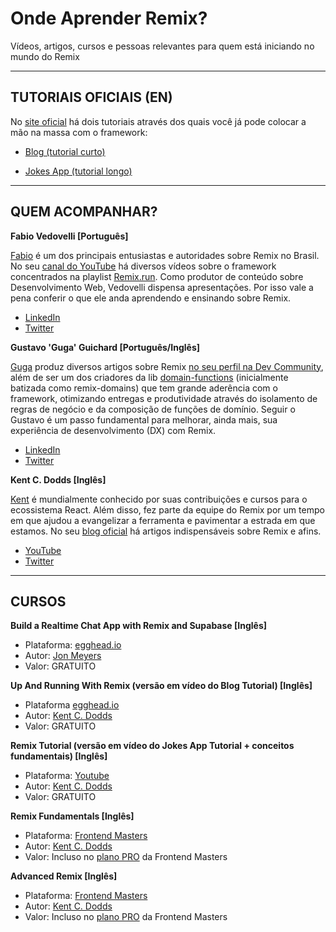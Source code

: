 # Onde Aprender Remix?

Vídeos, artigos, cursos e pessoas relevantes para quem está iniciando no mundo do Remix

-----

## TUTORIAIS OFICIAIS (EN)

No [site oficial](https://remix.run/) há dois tutoriais através dos quais você já pode colocar a mão na massa com o framework:

- [Blog (tutorial curto)](https://remix.run/docs/en/v1/tutorials/blog)

- [Jokes App (tutorial longo)](https://remix.run/docs/en/v1/tutorials/jokes)

-----

## QUEM ACOMPANHAR?

**Fabio Vedovelli [Português]**

[Fabio](https://github.com/vedovelli) é um dos principais entusiastas e autoridades sobre Remix no Brasil. No seu [canal do YouTube](https://www.youtube.com/@vedovelli) há diversos vídeos sobre o framework concentrados na playlist [Remix.run](https://www.youtube.com/watch?v=sO3DI3PcncM&list=PLFJmwzuHdBRRtyT_87aCtK7n8FTPmDbES). Como produtor de conteúdo sobre Desenvolvimento Web, Vedovelli dispensa apresentações. Por isso vale a pena conferir o que ele anda aprendendo e ensinando sobre Remix.
- [LinkedIn](https://www.linkedin.com/in/vedovelli/)
- [Twitter](https://twitter.com/vedovelli74)

**Gustavo 'Guga' Guichard [Português/Inglês]**

[Guga](https://github.com/gustavoguichard) produz diversos artigos sobre Remix [no seu perfil na Dev Community](https://dev.to/gugaguichard), além de ser um dos criadores da lib [domain-functions](https://github.com/seasonedcc/domain-functions) (inicialmente batizada como remix-domains) que tem grande aderência com o framework, otimizando entregas e produtividade através do isolamento de regras de negócio e da composição de funções de domínio. Seguir o Gustavo é um passo fundamental para melhorar, ainda mais, sua experiência de desenvolvimento (DX) com Remix.
- [LinkedIn](https://www.linkedin.com/in/gustavo-guichard/)
- [Twitter](https://twitter.com/gustavoguichard)

**Kent C. Dodds [Inglês]**

[Kent](https://github.com/kentcdodds) é mundialmente conhecido por suas contribuições e cursos para o ecossistema React. Além disso, fez parte da equipe do Remix por um tempo em que ajudou a evangelizar a ferramenta e pavimentar a estrada em que estamos. No seu [blog oficial](https://kentcdodds.com/blog) há artigos indispensáveis sobre Remix e afins.
- [YouTube](https://youtube.com/c/KentCDodds-vids/videos)
- [Twitter](https://twitter.com/kentcdodds)

-----

## CURSOS

**Build a Realtime Chat App with Remix and Supabase [Inglês]**
- Plataforma: [egghead.io](https://egghead.io/courses/build-a-realtime-chat-app-with-remix-and-supabase-d36e2618)
- Autor: [Jon Meyers](https://github.com/dijonmusters)
- Valor: GRATUITO

**Up And Running With Remix (versão em vídeo do Blog Tutorial) [Inglês]**
- Plataforma [egghead.io](https://egghead.io/courses/up-and-running-with-remix-b82b6bb6)
- Autor: [Kent C. Dodds](https://github.com/kentcdodds)
- Valor: GRATUITO

**Remix Tutorial (versão em vídeo do Jokes App Tutorial + conceitos fundamentais) [Inglês]**
- Plataforma: [Youtube](https://www.youtube.com/watch?v=hsIWJpuxNj0)
- Autor: [Kent C. Dodds](https://github.com/kentcdodds)
- Valor: GRATUITO

**Remix Fundamentals [Inglês]**
- Plataforma: [Frontend Masters](https://frontendmasters.com/courses/remix/)
- Autor: [Kent C. Dodds](https://github.com/kentcdodds)
- Valor: Incluso no [plano PRO](https://frontendmasters.com/join/) da Frontend Masters

**Advanced Remix [Inglês]**
- Plataforma: [Frontend Masters](https://frontendmasters.com/courses/advanced-remix/)
- Autor: [Kent C. Dodds](https://github.com/kentcdodds)
- Valor: Incluso no [plano PRO](https://frontendmasters.com/join/) da Frontend Masters

